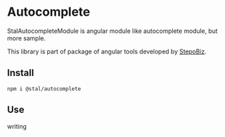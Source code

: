 # Autocomplete

StalAutocompleteModule is angular module like autocomplete module, but more sample.

This library is part of package of angular tools developed by [StepoBiz](https://stepo.biz).

## Install

```
npm i @stal/autocomplete
```

## Use

writing